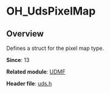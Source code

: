 # OH_UdsPixelMap

## Overview

Defines a struct for the pixel map type.

**Since**: 13

**Related module**: [UDMF](capi-udmf.md)

**Header file**: [uds.h](capi-uds-h.md)

